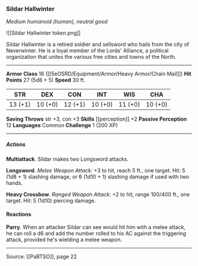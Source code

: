### Sildar Hallwinter
_Medium humanoid (human), neutral good_

![[Sildar Hallwinter token.png]]

Sildar Hallwinter is a retired soldier and sellsword who hails from the city of Neverwinter. He is a loyal member of the Lords' Alliance, a political organization that unites the various free cities and towns of the North.





---

**Armor Class** 16 ([[5eOSRD/Equipment/Armor/Heavy Armor/Chain Mail]])
**Hit Points** 27 (5d8 + 5)
**Speed** 30 ft.

| STR     | DEX     | CON     | INT     | WIS     | CHA     |
|---------|---------|---------|---------|---------|---------|
| 13 (+1) | 10 (+0) | 12 (+1) | 10 (+0) | 11 (+0) | 10 (+0) |

**Saving Throws** str +3, con +3
**Skills** [[perception]] +2
**Passive Perception** 12
**Languages** Common
**Challenge** 1 (200 XP)

---

##### Actions
**Multiattack**. Sildar makes two Longsword attacks.

**Longsword**. _Melee Weapon Attack:_ +3 to hit, reach 5 ft., one target. Hit: 5 (1d8 + 1) slashing damage, or 6 (1d10 + 1) slashing damage if used with two hands.

**Heavy Crossbow**. _Ranged Weapon Attack:_ +2 to hit, range 100/400 ft., one target. Hit: 5 (1d10) piercing damage.

#### Reactions
**Parry**. When an attacker Sildar can see would hit him with a melee attack, he can roll a d6 and add the number rolled to his AC against the triggering attack, provided he's wielding a melee weapon.


---

Source: [[PaBTSO]], page 22